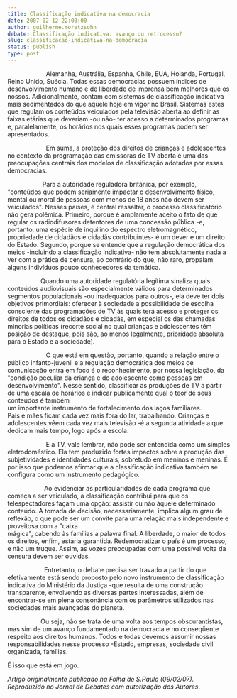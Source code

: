 ```yaml
---
title: Classificação indicativa na democracia 
date: 2007-02-12 22:00:00
author: guilherme.moretzsohn
debate: Classificação indicativa: avanço ou retrocesso?
slug: classificacao-indicativa-na-democracia
status: publish 
type: post
---
```


  
                      Alemanha, Austrália, Espanha, Chile, EUA, Holanda, Portugal, Reino Unido, Suécia. Todas essas democracias possuem índices de desenvolvimento humano e de liberdade de imprensa bem melhores que os nossos. Adicionalmente, contam com sistemas de classificação indicativa mais sedimentados do que aquele hoje em vigor no Brasil. Sistemas estes que regulam os conteúdos veiculados pela televisão aberta ao definir as faixas etárias que deveriam -ou não- ter acesso a determinados programas e, paralelamente, os horários nos quais esses programas podem ser apresentados.  
  
  
                      Em suma, a proteção dos direitos de crianças e adolescentes no contexto da programação das emissoras de TV aberta é uma das preocupações centrais dos modelos de classificação adotados por essas democracias.  
  
                    Para a autoridade reguladora britânica, por exemplo, "conteúdos que podem seriamente impactar o desenvolvimento físico, mental ou moral de pessoas com menos de 18 anos não devem ser veiculados". Nesses países, é central ressaltar, o processo classificatório não gera polêmica. Primeiro, porque é amplamente aceito o fato de que regular os radiodifusores detentores de uma concessão pública -e, portanto, uma espécie de inquilino do espectro eletromagnético, propriedade de cidadãos e cidadãs contribuintes- é um dever e um direito do Estado. Segundo, porque se entende que a regulação democrática dos meios -incluindo a classificação indicativa- não tem absolutamente nada a ver com a prática de censura, ao contrário do que, não raro, propalam alguns indivíduos pouco conhecedores da temática.  
  
                   Quando uma autoridade regulatória legítima sinaliza quais conteúdos audiovisuais são especialmente válidos para determinados segmentos populacionais -ou inadequados para outros-, ela deve ter dois objetivos primordiais: oferecer à sociedade a possibilidade de escolha consciente das programações de TV às quais terá acesso e proteger os direitos de todos os cidadãos e cidadãs, em especial os das chamadas minorias políticas (recorte social no qual crianças e adolescentes têm posição de destaque, pois são, ao menos legalmente, prioridade absoluta para o Estado e a sociedade).  
  
  
                      O que está em questão, portanto, quando a relação entre o público infanto-juvenil e a regulação democrática dos meios de comunicação entra em foco é o reconhecimento, por nossa legislação, da "condição peculiar da criança e do adolescente como pessoas em desenvolvimento". Nesse sentido, classificar as produções de TV a partir de uma escala de horários e indicar publicamente qual o teor de seus conteúdos é também   
um importante instrumento de fortalecimento dos laços familiares.  
Pais e mães ficam cada vez mais fora do lar, trabalhando. Crianças e adolescentes vêem cada vez mais televisão -é a segunda atividade a que dedicam mais tempo, logo após a escola.  
  
  
                      E a TV, vale lembrar, não pode ser entendida como um simples eletrodoméstico. Ela tem produzido fortes impactos sobre a produção das subjetividades e identidades culturais, sobretudo em meninos e meninas. É por isso que podemos afirmar que a classificação indicativa também se configura como um instrumento pedagógico.   
  
                     Ao evidenciar as particularidades de cada programa que começa a ser veiculado, a classificação contribui para que os telespectadores façam uma opção: assistir ou não àquele determinado conteúdo. A tomada de decisão, necessariamente, implica algum grau de reflexão, o que pode ser um convite para uma relação mais independente e proveitosa com a "caixa   
mágica", cabendo às famílias a palavra final. A liberdade, o maior de todos os direitos, enfim, estaria garantida. Redemocratizar o país é um processo, e não um truque. Assim, as vozes preocupadas com uma possível volta da censura devem ser ouvidas.  



  
                     Entretanto, o debate precisa ser travado a partir do que efetivamente está sendo proposto pelo novo instrumento de classificação indicativa do Ministério da Justiça -que resulta de uma construção transparente, envolvendo as diversas partes interessadas, além de encontrar-se em plena consonância com os parâmetros utilizados nas sociedades mais avançadas do planeta.  



  
                   Ou seja, não se trata de uma volta aos tempos obscurantistas, mas sim de um avanço fundamentado na democracia e no conseqüente respeito aos direitos humanos. Todos e todas devemos assumir nossas responsabilidades nesse processo -Estado, empresas, sociedade civil organizada, famílias.   
  
É isso que está em jogo.


  
*Artigo originalmente publicado na Folha de S.Paulo (09/02/07). Reproduzido no Jornal de Debates com autorização dos Autores*. 



